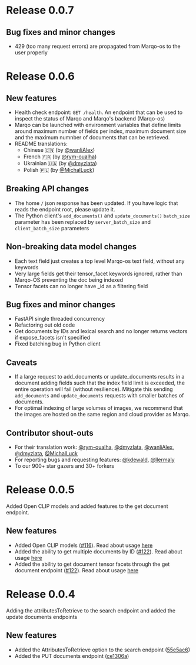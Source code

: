 # Release 0.0.7

## Bug fixes and minor changes
- 429 (too many request errors) are propagated from Marqo-os to the user properly

# Release 0.0.6

## New features
- Health check endpoint: `GET /health`. An endpoint that can be used to inspect the status of Marqo and Marqo's backend (Marqo-os)
- Marqo can be launched with environment variables that define limits around maximum number of fields per index, maximum document size and the maximum numnber of documents that can be retrieved.
- README translations: 
  - Chinese 🇨🇳 (by [@wanliAlex](https://github.com/wanliAlex))
  - French 🇫🇷 (by [@rym-oualha](https://github.com/rym-oualha))
  - Ukrainian 🇺🇦 (by [@dmyzlata](https://github.com/dmyzlata))
  - Polish 🇵🇱 (by [@MichalLuck](https://github.com/MichalLuck))

## Breaking API changes
- The home `/` json response has been updated. If you have logic that reads the endpoint root, please update it. 
- The Python client's `add_documents()` and `update_documents()` `batch_size` parameter has been replaced by `server_batch_size` and `client_batch_size` parameters

## Non-breaking data model changes
- Each text field just creates a top level Marqo-os text field, without any keywords 
- Very large fields get their tensor_facet keywords ignored, rather than Marqo-OS preventing the doc being indexed
- Tensor facets can no longer have _id as a filtering field

## Bug fixes and minor changes
- FastAPI single threaded concurrency
- Refactoring out old code
- Get documents by IDs and lexical search and no longer returns vectors if expose_facets isn't specified
- Fixed batching bug in Python client

## Caveats
- If a large request to add_documents or update_documents results in a document adding fields such that the index field limit is exceeded, the entire operation will fail (without resilience). Mitigate this sending `add_documents` and `update_documents` requests with smaller batches of documents. 
- For optimal indexing of large volumes of images, we recommend that the images are hosted on the same region and cloud provider as Marqo.

## Contributor shout-outs

- For their translation work: [@rym-oualha](https://github.com/rym-oualha), [@dmyzlata](https://github.com/dmyzlata), [@wanliAlex](https://github.com/wanliAlex), [@dmyzlata](https://github.com/dmyzlata), [@MichalLuck](https://github.com/MichalLuck)
- For reporting bugs and requesting features: [@kdewald](https://github.com/kdewald), [@llermaly](https://github.com/llermaly)
- To our 900+ star gazers and 30+ forkers


# Release 0.0.5
<!--SMALL BLURB ABOUT RELEASE-->
Added Open CLIP models and added features to the get document endpoint.

## New features
<!--NON BREAKING CHANGES GO HERE-->
- Added Open CLIP models ([#116](https://github.com/marqo-ai/marqo/pull/116)). 
Read about usage [here](https://marqo.pages.dev/Models-Reference/dense_retrieval/#open-clip)
- Added the ability to get multiple documents by ID 
([#122](https://github.com/marqo-ai/marqo/pull/122)). 
Read about usage [here](https://marqo.pages.dev/API-Reference/documents/#get-multiple-documents)
- Added the ability to get document tensor facets through the get document endpoint 
([#122](https://github.com/marqo-ai/marqo/pull/122)). 
Read about usage [here](https://marqo.pages.dev/API-Reference/documents/#example_2)

# Release 0.0.4

<!--SMALL BLURB ABOUT RELEASE-->
Adding the attributesToRetrieve to the search endpoint and added the update documents endpoints

## New features
<!--NON BREAKING CHANGES GO HERE-->
- Added the AttributesToRetrieve option to the search endpoint ([55e5ac6](https://github.com/marqo-ai/marqo/pull/103))
- Added the PUT documents endpoint ([ce1306a](https://github.com/marqo-ai/marqo/pull/117))
